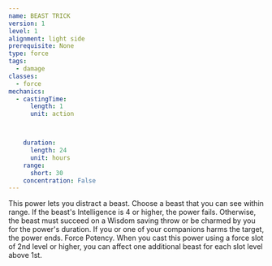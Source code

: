 ```yaml
---
name: BEAST TRICK
version: 1
level: 1
alignment: light side
prerequisite: None
type: force
tags:
  - damage
classes:
  - force
mechanics:
  - castingTime:
      length: 1
      unit: action



    duration:
      length: 24
      unit: hours
    range:
      short: 30
    concentration: False
---
```

This power lets you distract a beast. Choose a beast
that you can see within range. If the beast's Intelligence
is 4 or higher, the power fails. Otherwise, the beast
must succeed on a Wisdom saving throw or be
charmed by you for the power's duration. If you or one
of your companions harms the target, the power ends.
Force Potency. When you cast this power using a
force slot of 2nd level or higher, you can affect one
additional beast for each slot level above 1st.

    